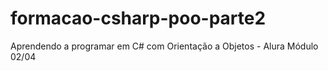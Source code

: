 # formacao-csharp-poo-parte2
Aprendendo a programar em C# com Orientação a Objetos - Alura Módulo 02/04
